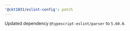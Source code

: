 ```yaml
---
'@ckt1031/eslint-config': patch
---
```


Updated dependency `@typescript-eslint/parser` to `5.60.0`.
